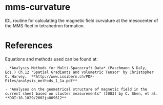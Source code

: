 # mms-curvature
IDL routine for calculating the magnetic field curvature at the mesocenter of the MMS fleet in tetrahedron formation.

# References
Equations and methods used can be found at:

	- *Analysis Methods for Multi-Spacecraft Data* (Paschmann & Daly, Eds.) Ch.12 'Spatial Gradiants and Volumetric Tensor' by Christopher C. Harvey.  **http://www.issibern.ch/PDF-Files/analysis_methods_1_1a.pdf**

	- "Analyses on the geometrical structure of magnetic field in the current sheet based on cluster measurements" (2003) by C. Shen, et al.  **DOI:10.1029/2002ja009612**


